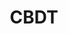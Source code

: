---
title: "CBDT"
description: "Continuous Integration Build Digital Twin Framework"
authors: Henri Aïdasso, Francis Bordeleau, Ali Tizghadam
year: 2025
links:
    - name: "doi.org"
      url: https://doi.org/10.6084/m9.figshare.27641388
    - name: "gitlab.com"
      url: https://gitlab.com/ets-devops/pipelines/digital-twin
---